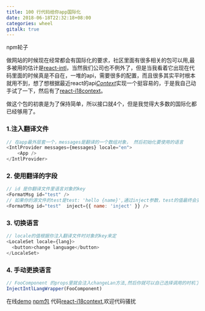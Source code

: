 ```yaml
---
title: 100 行代码给你app国际化
date: 2018-06-18T22:32:18+08:00
categories: wheel
gitalk: true
---
```


npm轮子
<!--more-->

做网站的时候现在经常都会有国际化的要求，社区里面有很多相关的包可以用,最多被用的估计是[react-intl](https://github.com/yahoo/react-intl)，当然我们公司也不例外了，但是当我看着它出现在代码里面的时候真是不自在，一堆的api，需要很多的配置，而且很多其实平时根本就用不到，想了想根据最近react的api[*Context*](https://reactjs.org/docs/context.html)实现一个挺容易的，于是我自己动手试了一下，然后有了[react-i18context](https://github.com/flyingalex/react-i18context)。

做这个包的初衷是为了保持简单，所以接口就4个，但是我觉得大多数的国际化都已经够用了。

### 1.注入翻译文件

```js
// 在app最外层套一个，messages是翻译的一个数组对象， 然后初始化要使用的语言
<IntlProvider messages={messages} locale="en">
    <App />
</IntlProvider>
```

### 2. 使用翻译的字段
```js
// id 是你翻译文件里语言对象的key
<FormatMsg id="test" />
// 如果你的源文件的test是test: 'hello {name}',通过inject参数，test的值最终会变成‘hello inject'
<FormatMsg id="test"  inject={{ name: 'inject' }} />
```

### 3. 切换语言
```js
// locale的值根据你注入翻译文件时对象的key来定
<LocaleSet locale={lang}>
  <button>change language</button>
</LocaleSet>
```
### 4. 手动更换语言
```js
// FooComponent 的props里就会注入changeLan方法,然后你就可以自己选择调用的时机了。
InjectIntlLangWrapper(FooComponent)
```

在线[demo](https://codesandbox.io/s/rmwklmo34m)
[npm包](https://www.npmjs.com/package/react-i18context)
代码[react-i18context](https://github.com/flyingalex/react-i18context),欢迎代码骚扰
